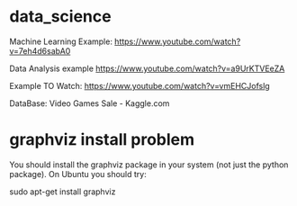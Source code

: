 # data_science

Machine Learning Example:
https://www.youtube.com/watch?v=7eh4d6sabA0

Data Analysis example
https://www.youtube.com/watch?v=a9UrKTVEeZA

Example TO Watch:
https://www.youtube.com/watch?v=vmEHCJofslg

DataBase: Video Games Sale - Kaggle.com

# graphviz install problem
You should install the graphviz package in your system (not just the python package). On Ubuntu you should try:

sudo apt-get install graphviz


